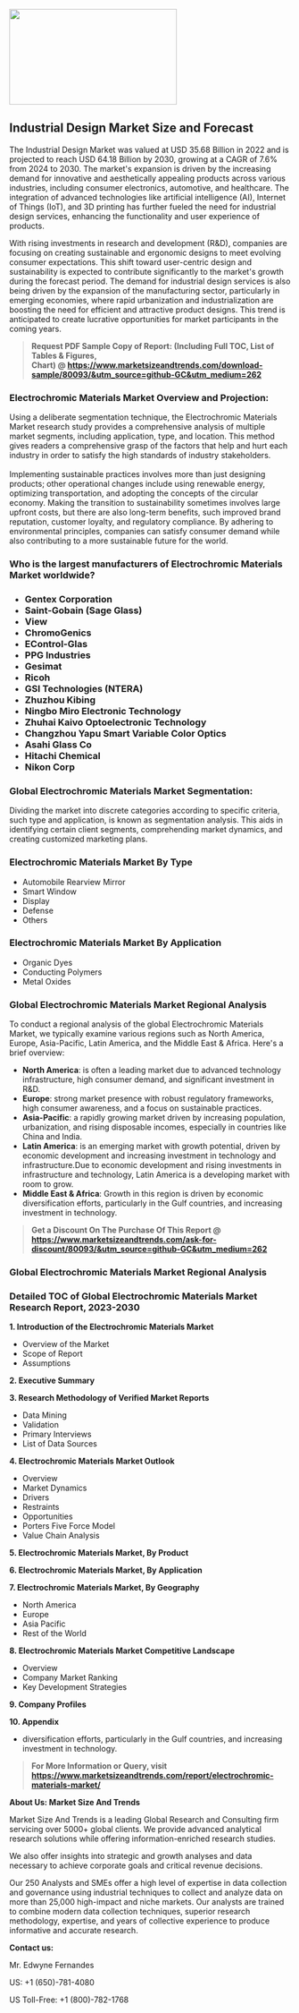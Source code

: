 <p><img class="alignnone size-medium wp-image-20088" src="https://ffe5etoiles.com/wp-content/uploads/2024/12/MST1-300x171.png" alt="" width="300" height="171" /></p><h2>Industrial Design Market Size and Forecast</h2><p>The Industrial Design Market was valued at USD 35.68 Billion in 2022 and is projected to reach USD 64.18 Billion by 2030, growing at a CAGR of 7.6% from 2024 to 2030. The market's expansion is driven by the increasing demand for innovative and aesthetically appealing products across various industries, including consumer electronics, automotive, and healthcare. The integration of advanced technologies like artificial intelligence (AI), Internet of Things (IoT), and 3D printing has further fueled the need for industrial design services, enhancing the functionality and user experience of products.</p><p>With rising investments in research and development (R&D), companies are focusing on creating sustainable and ergonomic designs to meet evolving consumer expectations. This shift toward user-centric design and sustainability is expected to contribute significantly to the market's growth during the forecast period. The demand for industrial design services is also being driven by the expansion of the manufacturing sector, particularly in emerging economies, where rapid urbanization and industrialization are boosting the need for efficient and attractive product designs. This trend is anticipated to create lucrative opportunities for market participants in the coming years.</p></p><blockquote id="" class=""><strong>Request PDF Sample Copy of Report: (Including Full TOC, List of Tables &amp; Figures, Chart)&nbsp;@&nbsp;<strong><a href="https://www.marketsizeandtrends.com/download-sample/80093/&utm_source=github-GC&utm_medium=262" target="_blank">https://www.marketsizeandtrends.com/download-sample/80093/&utm_source=github-GC&utm_medium=262</a></strong></strong></blockquote><h3 id="" class="">Electrochromic Materials Market&nbsp;Overview and Projection:</h3><p id="" class="">Using a deliberate segmentation technique, the Electrochromic Materials Market research study provides a comprehensive analysis of multiple market segments, including application, type, and location. This method gives readers a comprehensive grasp of the factors that help and hurt each industry in order to satisfy the high standards of industry stakeholders. <br /> <br />Implementing sustainable practices involves more than just designing products; other operational changes include using renewable energy, optimizing transportation, and adopting the concepts of the circular economy. Making the transition to sustainability sometimes involves large upfront costs, but there are also long-term benefits, such improved brand reputation, customer loyalty, and regulatory compliance. By adhering to environmental principles, companies can satisfy consumer demand while also contributing to a more sustainable future for the world.</p><h3 id="" class="">Who is the largest manufacturers of&nbsp;Electrochromic Materials Market worldwide?</h3><h3 class=""><p><ul><li>Gentex Corporation </li><li> Saint-Gobain (Sage Glass) </li><li> View </li><li> ChromoGenics </li><li> EControl-Glas </li><li> PPG Industries </li><li> Gesimat </li><li> Ricoh </li><li> GSI Technologies (NTERA) </li><li> Zhuzhou Kibing </li><li> Ningbo Miro Electronic Technology </li><li> Zhuhai Kaivo Optoelectronic Technology </li><li> Changzhou Yapu Smart Variable Color Optics </li><li> Asahi Glass Co </li><li> Hitachi Chemical </li><li> Nikon Corp</li></ul></p></h3><h3 id="" class="">Global&nbsp;Electrochromic Materials Market Segmentation:</h3><p id="" class="">Dividing the market into discrete categories according to specific criteria, such type and application, is known as segmentation analysis. This aids in identifying certain client segments, comprehending market dynamics, and creating customized marketing plans.</p><h3 id="" class="">Electrochromic Materials Market&nbsp;By Type</h3><p><p><ul><li>Automobile Rearview Mirror </li><li> Smart Window </li><li> Display </li><li> Defense </li><li> Others</p></li></ul></p></p><h3 id="" class="">Electrochromic Materials Market&nbsp;By Application</h3><p class=""><p><ul><li>Organic Dyes </li><li> Conducting Polymers </li><li> Metal Oxides</li></ul></p></p><h3 id="" class="">Global Electrochromic Materials Market Regional Analysis</h3><p id="" class="">To conduct a regional analysis of the global Electrochromic Materials Market, we typically examine various regions such as North America, Europe, Asia-Pacific, Latin America, and the Middle East &amp; Africa. Here's a brief overview:</p><ul><li><strong>North America</strong>: is often a leading market due to advanced technology infrastructure, high consumer demand, and significant investment in R&amp;D.</li><li><strong>Europe</strong>: strong market presence with robust regulatory frameworks, high consumer awareness, and a focus on sustainable practices.</li><li><strong>Asia-Pacific</strong>: a rapidly growing market driven by increasing population, urbanization, and rising disposable incomes, especially in countries like China and India.</li><li><strong>Latin America</strong>: is an emerging market with growth potential, driven by economic development and increasing investment in technology and infrastructure.Due to economic development and rising investments in infrastructure and technology, Latin America is a developing market with room to grow.</li><li><strong>Middle East &amp; Africa</strong>: Growth in this region is driven by economic diversification efforts, particularly in the Gulf countries, and increasing investment in technology.</li></ul><blockquote id="" class=""><strong>Get a Discount On The Purchase Of This Report @ <strong><a href="https://www.marketsizeandtrends.com/ask-for-discount/80093/&utm_source=github-GC&utm_medium=262" target="_blank">https://www.marketsizeandtrends.com/ask-for-discount/80093/&utm_source=github-GC&utm_medium=262</a></strong></strong></blockquote><h3 id="" class="">Global Electrochromic Materials Market Regional Analysis</h3><h3 id="" class="">Detailed TOC of Global Electrochromic Materials Market Research Report, 2023-2030</h3><p id="" class=""><strong>1. Introduction of the Electrochromic Materials Market</strong></p><ul><li>Overview of the Market</li><li>Scope of Report</li><li>Assumptions</li></ul><p id="" class=""><strong>2. Executive Summary</strong></p><p id="" class=""><strong>3. Research Methodology of Verified Market Reports</strong></p><ul><li>Data Mining</li><li>Validation</li><li>Primary Interviews</li><li>List of Data Sources</li></ul><p id="" class=""><strong>4. Electrochromic Materials Market Outlook</strong></p><ul><li>Overview</li><li>Market Dynamics</li><li>Drivers</li><li>Restraints</li><li>Opportunities</li><li>Porters Five Force Model</li><li>Value Chain Analysis</li></ul><p id="" class=""><strong>5. Electrochromic Materials Market, By Product</strong></p><p id="" class=""><strong>6. Electrochromic Materials Market, By Application</strong></p><p id="" class=""><strong>7. Electrochromic Materials Market, By Geography</strong></p><ul><li>North America</li><li>Europe</li><li>Asia Pacific</li><li>Rest of the World</li></ul><p id="" class=""><strong>8. Electrochromic Materials Market Competitive Landscape</strong></p><ul><li>Overview</li><li>Company Market Ranking</li><li>Key Development Strategies</li></ul><p id="" class=""><strong>9. Company Profiles</strong></p><p id="" class=""><strong>10. Appendix</strong></p><ul><li>diversification efforts, particularly in the Gulf countries, and increasing investment in technology.</li></ul><blockquote id="" class=""><strong>For More Information or Query, visit <strong><strong><a href="https://www.marketsizeandtrends.com/report/electrochromic-materials-market/" target="_blank">https://www.marketsizeandtrends.com/report/electrochromic-materials-market/</a></strong></strong></strong></blockquote><p id="" class=""><strong>About Us: Market Size And Trends</strong></p><p id="" class="">Market Size And Trends is a leading Global Research and Consulting firm servicing over 5000+ global clients. We provide advanced analytical research solutions while offering information-enriched research studies.</p><p id="" class="">We also offer insights into strategic and growth analyses and data necessary to achieve corporate goals and critical revenue decisions.</p><p id="" class="">Our 250 Analysts and SMEs offer a high level of expertise in data collection and governance using industrial techniques to collect and analyze data on more than 25,000 high-impact and niche markets. Our analysts are trained to combine modern data collection techniques, superior research methodology, expertise, and years of collective experience to produce informative and accurate research.</p><p id="" class=""><strong>Contact us:</strong></p><p id="" class="">Mr. Edwyne Fernandes</p><p id="" class="">US: +1 (650)-781-4080</p><p id="" class="">US Toll-Free: +1 (800)-782-1768</p>
